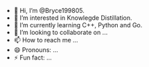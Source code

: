 - 👋 Hi, I’m @Bryce199805.
- 👀 I’m interested in Knowlegde Distillation.
- 🌱 I’m currently learning C++, Python and Go.
- 💞️ I’m looking to collaborate on ...
- 📫 How to reach me ...
- 😄 Pronouns: ...
- ⚡ Fun fact: ...

<!---
Bryce199805/Bryce199805 is a ✨ special ✨ repository because its `README.md` (this file) appears on your GitHub profile.
You can click the Preview link to take a look at your changes.
--->
